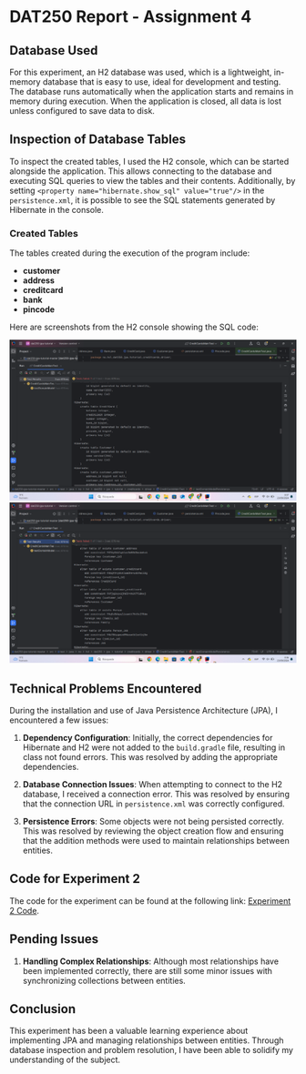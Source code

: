 # DAT250 Report - Assignment 4

## Database Used

For this experiment, an H2 database was used, which is a lightweight, in-memory database that is easy to use, ideal for development and testing. The database runs automatically when the application starts and remains in memory during execution. When the application is closed, all data is lost unless configured to save data to disk.

## Inspection of Database Tables

To inspect the created tables, I used the H2 console, which can be started alongside the application. This allows connecting to the database and executing SQL queries to view the tables and their contents. Additionally, by setting `<property name="hibernate.show_sql" value="true"/>` in the `persistence.xml`, it is possible to see the SQL statements generated by Hibernate in the console.

### Created Tables

The tables created during the execution of the program include:

- **customer**
- **address**
- **creditcard**
- **bank**
- **pincode**

Here are screenshots from the H2 console showing the SQL code:

![Screenshot of H2 Console (createTable)](https://github.com/NachoAlcaldeT/DAT250/blob/main/Assignment4/createTable_screenshot.png)
![Screenshot of H2 Console (alterTable)](https://github.com/NachoAlcaldeT/DAT250/blob/main/Assignment4/alterTable_screenshot.png)

## Technical Problems Encountered

During the installation and use of Java Persistence Architecture (JPA), I encountered a few issues:

1. **Dependency Configuration**: Initially, the correct dependencies for Hibernate and H2 were not added to the `build.gradle` file, resulting in class not found errors. This was resolved by adding the appropriate dependencies.

2. **Database Connection Issues**: When attempting to connect to the H2 database, I received a connection error. This was resolved by ensuring that the connection URL in `persistence.xml` was correctly configured.

3. **Persistence Errors**: Some objects were not being persisted correctly. This was resolved by reviewing the object creation flow and ensuring that the addition methods were used to maintain relationships between entities.

## Code for Experiment 2

The code for the experiment can be found at the following link: [Experiment 2 Code](https://github.com/NachoAlcaldeT/DAT250/tree/main/Assignment4/dat250-jpa-tutorial-master).

## Pending Issues

1. **Handling Complex Relationships**: Although most relationships have been implemented correctly, there are still some minor issues with synchronizing collections between entities.

## Conclusion

This experiment has been a valuable learning experience about implementing JPA and managing relationships between entities. Through database inspection and problem resolution, I have been able to solidify my understanding of the subject.
